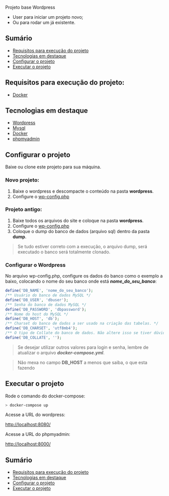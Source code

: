 Projeto base Wordpress
- User para iniciar um projeto novo; 
- Ou para rodar um já existente.

## Sumário

- [Requisitos para execução do projeto](#requisitos-para-execução-do-projeto)
- [Tecnologias em destaque](#tecnologias-em-destaque)
- [Configurar o projeto](#configurar-o-projeto)
- [Executar o projeto](#executar-o-projeto)

## Requisitos para execução do projeto:

+ [Docker](https://www.docker.com/)

## Tecnologias em destaque

+ [Wordpress](https://br.wordpress.org/)
+ [Mysql](https://www.mysql.com/)
+ [Docker](https://www.docker.com/)
+ [phpmyadmin](https://www.phpmyadmin.net/)

## Configurar o projeto

Baixe ou clone este projeto para sua máquina.

### Novo projeto: 
1. Baixe o wordpress e descompacte o conteúdo na pasta **wordpress**.
2. Configure o [wp-config.php](#configurar-o-wordpress)

### Projeto antigo: 
1. Baixe todos os arquivos do site e coloque na pasta **wordpress**.
2. Configure o [wp-config.php](#configurar-o-wordpress)
3. Coloque o dump do banco de dados (arquivo sql) dentro da pasta **dump**.

> Se tudo estiver correto com a execução, o arquivo dump, será executado o banco será totalmente clonado.

### Configurar o Wordpress

No arquivo wp-config.php, configure os dados do banco como o exemplo a baixo, colocando o nome do seu banco onde está ***nome_do_seu_banco***:

```php
define('DB_NAME', 'nome_do_seu_banco');
/** Usuário do banco de dados MySQL */
define('DB_USER', 'dbuser');
/** Senha do banco de dados MySQL */
define('DB_PASSWORD', 'dbpassword');
/** Nome do host do MySQL */
define('DB_HOST', 'db');
/** Charset do banco de dados a ser usado na criação das tabelas. */
define('DB_CHARSET', 'utf8mb4');
/** O tipo de Collate do banco de dados. Não altere isso se tiver dúvidas. */
define('DB_COLLATE', '');
```

> Se desejar utilizar outros valores para login e senha, lembre de atualizar o arquivo ***docker-compose.yml***.

> Não mexa no campo **DB_HOST** a menos que saiba, o que esta fazendo

## Executar o projeto

Rode o comando do docker-compose:

```bash
> docker-compose up
```

Acesse a URL do wordpress:

[http://localhost:8080/](http://localhost:8080/)

Acesse a URL do phpmyadmin:

[http://localhost:8000/](http://localhost:8000/)


## Sumário

- [Requisitos para execução do projeto](#requisitos-para-execução-do-projeto)
- [Tecnologias em destaque](#tecnologias-em-destaque)
- [Configurar o projeto](#configurar-o-projeto)
- [Executar o projeto](#executar-o-projeto)